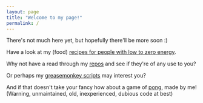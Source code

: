 ```yaml
---
layout: page
title: "Welcome to my page!"
permalink: /
---
```


There's not much here yet, but hopefully there'll be more soon :)

Have a look at my (food) [recipes for people with low to zero energy](recipes).

Why not have a read through my [repos](https://github.com/Septolum) and see if they're of any use to you?

Or perhaps my [greasemonkey scripts](https://greasyfork.org/en/users/168023-septolum) may interest you?

And if that doesn't take your fancy how about a game of [pong](pong.html), made by me! (Warning, unmaintained, old, inexperienced, dubious code at best)
